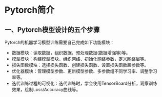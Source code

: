 # Pytorch简介

## 一、Pytorch模型设计的五个步骤

Pytorch的机器学习模型训练需要自己完成如下功能模块：

+ 数据模块：读取数据，组织数据，预处理数据(数据增强等)等。
+ 模型模块：构建模型模块、组织网络、初始化网络参数，定义网络层等。
+ 损失函数模块：选择损失函数、创建损失函数、设置损失函数超参数等。
+ 优化器模块：管理模型参数、更新模型参数、多参数组不同学习率、调整学习率等。
+ 迭代训练过程的可视化：迭代训练时，学会使用TensorBoard分析，观察训练效果，绘制Loss/Accuracy曲线等。



